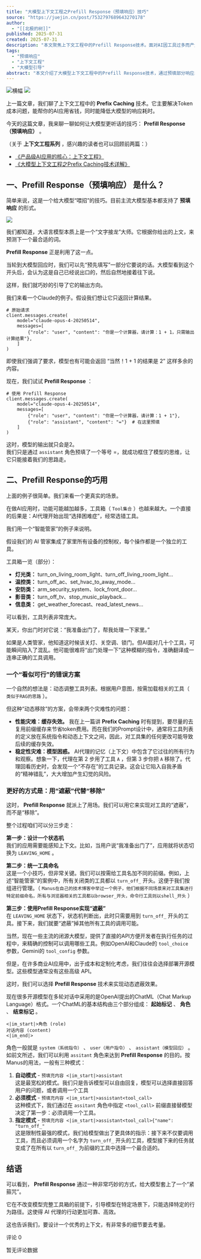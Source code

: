 ```yaml
---
title: "大模型上下文工程之Prefill Response（预填响应）技巧"
source: "https://juejin.cn/post/7532797689643270178"
author:
  - "[[北极的树]]"
published: 2025-07-31
created: 2025-07-31
description: "本文聚焦上下文工程中的Prefill Response技术。面对AI因工具过多而产生的“选择困难症”，该技术通过“遮蔽”而非“移除”的方式，巧妙约束模型行为。它在保证性能与稳定性的同时，有效引导AI做"
tags:
  - "预填响应"
  - "上下文工程"
  - "大模型引导"
abstract: "本文介绍了大模型上下文工程中的Prefill Response技术，通过预填部分响应来引导模型输出方向。"
---
```

![横幅](https://p9-piu.byteimg.com/tos-cn-i-8jisjyls3a/8c759ddb57d0440986f4768fc644f879~tplv-8jisjyls3a-2:0:0:q75.image) ![](https://p3-piu.byteimg.com/tos-cn-i-8jisjyls3a/b37ce6cd3dfa46f699d8fc9c7c888f2f~tplv-8jisjyls3a-3:0:0:q75.png)

上一篇文章，我们聊了上下文工程中的 **Prefix Caching** 技术。它主要解决Token成本问题，能帮你的AI应用省钱，同时能降低大模型的响应耗时。

今天的这篇文章，我来聊一聊如何让大模型更听话的技巧： **Prefill Response（预填响应）** 。

（关于 **上下文工程系列** ，感兴趣的读者也可以回顾前两篇：）

- [《产品级AI应用的核心：上下文工程》](https://link.juejin.cn/?target=https%3A%2F%2Fmp.weixin.qq.com%2Fs%2F93rEhMY7rIUlHIiPPDvEag "https://mp.weixin.qq.com/s/93rEhMY7rIUlHIiPPDvEag")
- [《大模型上下文工程之Prefix Caching技术详解》](https://link.juejin.cn/?target=https%3A%2F%2Fmp.weixin.qq.com%2Fs%2FTA7DY1cynVNPYW-sVI2zHw "https://mp.weixin.qq.com/s/TA7DY1cynVNPYW-sVI2zHw")

## 一、Prefill Response（预填响应） 是什么？

简单来说，这是一个给大模型“喂招”的技巧。目前主流大模型基本都支持了 **预填响应** 的形式。

![](https://p9-xtjj-sign.byteimg.com/tos-cn-i-73owjymdk6/b56aa94132744e2a91ea358a89cc4aab~tplv-73owjymdk6-jj-mark-v1:0:0:0:0:5o6Y6YeR5oqA5pyv56S-5Yy6IEAg5YyX5p6B55qE5qCR:q75.awebp?rk3s=f64ab15b&x-expires=1754547362&x-signature=m6OD3NLivxFJDoY006FXzQqSgAA%3D)

我们都知道，大语言模型本质上是一个“文字接龙”大师。它根据你给出的上文，来预测下一个最合适的词。

**Prefill Response** 正是利用了这一点。

当轮到大模型回应时，我们可以先“预先填写”一部分它要说的话。大模型看到这个开头后，会认为这是自己已经说出口的，然后自然地接着往下说。

这样，我们就巧妙的引导了它的输出方向。

我们来看一个Claude的例子。假设我们想让它只返回计算结果。

```
# 原始请求
client.messages.create(
    model="claude-opus-4-20250514",
    messages=[
        {"role": "user", "content": "你是一个计算器，请计算：1 + 1，只需输出计算结果"},
    ]
)
```

即使我们强调了要求，模型也有可能会返回 “当然！1 + 1 的结果是 2” 这样多余的内容。

现在，我们试试 **Prefill Response** ：

```
# 使用 Prefill Response
client.messages.create(
    model="claude-opus-4-20250514",
    messages=[
        {"role": "user", "content": "你是一个计算器，请计算：1 + 1"},
        {"role": "assistant", "content": "="}  # 在这里预填
    ]
)
```

这时，模型的输出就只会是2。  
我们只是通过 `assistant` 角色预填了一个等号 =，就成功框住了模型的思维，让它只能接着我们的思路走。

## 二、Prefill Response的巧用

上面的例子很简单。我们来看一个更真实的场景。

在做AI应用时，功能可能越加越多，工具箱（ `Tool集合` ）也越来越大。一个直接的后果是：AI代理开始出现“选择困难症”，经常选错工具。

我们用一个“智能管家”的例子来说明。

假设我们的 AI 管家集成了家里所有设备的控制权，每个操作都是一个独立的工具。

工具箱一览（部分）：

- **灯光类：** turn\_on\_living\_room\_light、turn\_off\_living\_room\_light...
- **温控类：** turn\_off\_ac、set\_hvac\_to\_away\_mode...
- **安防类：** arm\_security\_system、lock\_front\_door...
- **影音类：** turn\_off\_tv、stop\_music\_playback...
- **信息类：** get\_weather\_forecast、read\_latest\_news...

可以看到，工具列表非常庞大。

某天，你出门时对它说：“我准备出门了，帮我处理一下家里。”

如果是人类管家，他知道这时候该关灯、关空调、锁门。但AI面对几十个工具，可能瞬间陷入了混乱。他可能很难将“出门处理一下”这种模糊的指令，准确翻译成一连串正确的工具调用。

### 一个“看似可行”的错误方案

一个自然的想法是：动态调整工具列表。根据用户意图，按需加载相关的工具（ `类似于RAG的思路` ）。

但这种“动态移除”的方案，会带来两个灾难性的问题：

- **性能灾难：缓存失效。** 我在上一篇讲 **Prefix Caching** 时有提到，要尽量的去复用前缀缓存来节省token费用。而在我们的Prompt设计中，通常将工具列表的定义放在系统指令和动态上下文之间，因此，对工具集的任何更改可能导致后续的缓存失效。
- **稳定性灾难：模型困惑。** AI代理的记忆（上下文）中包含了它过往的所有行为和观察。想象一下，代理在第 2 步用了工具 `A` ，但第 3 步你把 `A` 移除了。代理回看历史时，会发现一个“不存在”的工具记录。这会让它陷入自我矛盾的“精神错乱”，大大增加产生幻觉的风险。

### 更好的方式是：用“遮蔽”代替“移除”

这时， **Prefill Response** 就派上了用场。我们可以用它来实现对工具的“遮蔽”，而不是“移除”。

整个过程咱们可以分三步走：

**第一步：设计一个状态机**  
我们的应用需要能感知上下文。比如，当用户说“我准备出门了”，应用就将状态切换为 `LEAVING_HOME` 。

**第二步：统一工具命名**  
这是一个小技巧，但非常关键。我们可以按需给工具名加不同的前缀。例如，上述“智能管家”的案例中，所有关闭类的工具都以 `turn_off_` 开头。这便于我们按组进行管理。（ `Manus在自己的技术博客中举过一个例子，他们根据不同场景来对工具集进行特定前缀命名，所有与浏览器相关的工具都以browser_开头，命令行工具则以shell_开头` ）

**第三步：使用Prefill Response实现“遮蔽”**  
在 `LEAVING_HOME` 状态下，状态机判断出，此时只需要用到 `turn_off_` 开头的工具。接下来，我们就要“遮蔽”掉其他所有工具的调用可能。

当然，现在一些主流的闭源大模型，提供了直接的API方便开发者在执行任务的过程中，来精确的控制可以调用哪些工具。例如OpenAI和Claude的 `tool_choice` 参数，Gemini的 `tool_config` 参数。

但是，在许多商业AI应用中，出于成本和定制化考虑，我们往往会选择部署开源模型。这些模型通常没有这些高级 API。

这时，我们可以选择 **Prefill Response** 技术来实现动态遮蔽效果。

现在很多开源模型在多轮对话中采用的是OpenAI提出的ChatML（Chat Markup Language）格式。一个ChatML的基本结构由三个部分组成： **起始标记** 、 **角色** 、 **结束标记** 。

```
<|im_start|>角色 (role)
对话内容 (content)
<|im_end|>
```

角色一般就是 `system（系统指令）` 、 `user（用户指令）` 、 `assistant（模型回应）` 。如前文所述，我们可以利用 `assitant` 角色来达到 **Prefill Response** 的目的。按Manus的用法，一般有三种模式：

1. **自动模式** - `预填充内容 <|im_start|>assistant`  
	这是最宽松的模式。我们只是告诉模型可以自由回复，模型可以选择直接回答用户的问题，或者调用一个工具
2. **必须模式** - `预填充内容 <|im_start|>assistant<tool_call>`  
	这种模式下，我们通过在 `assitant` 角色中指定 `<tool_call>` 前缀直接替模型决定了第一步：必须调用一个工具。
3. **指定模式** - `预填充内容 <|im_start|>assistant<tool_call>{"name": "turn_off_"`  
	这是限制性最强的模式，我们给模型做出了更具体的指示：接下来不仅要调用工具，而且必须调用一个名字为 `turn_off_` 开头的工具，模型接下来的任务就变成了在所有以 `turn_off_` 为前缀的工具中选择一个最合适的。

## 结语

可以看到， **Prefill Response** 通过一种非常巧妙的方式，给大模型套上了一个“紧箍咒”。

它在不改变模型完整工具箱的前提下，引导模型在特定场景下，只能选择特定的行为路径。这使得 AI 代理的行动更加可靠、高效。

这也告诉我们，要设计一个优秀的上下文，有非常多的细节要去考量。

评论 0

暂无评论数据